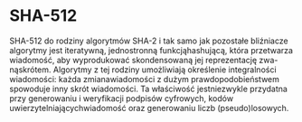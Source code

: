 # SHA-512

SHA-512  do  rodziny  algorytmów SHA-2 i tak samo jak pozostałe bliźniacze algorytmy jest iteratywną, jednostronną funkcjąhashującą,  która  przetwarza  wiadomość,  aby  wyprodukować  skondensowaną  jej  reprezentację  zwa-nąskrótem. Algorytmy z tej rodziny umożliwiają określenie integralności wiadomości: każda zmianawiadomości  z  dużym  prawdopodobieństwem  spowoduje  inny  skrót  wiadomości.  Ta  właściwość  jestniezwykle przydatna przy generowaniu i weryfikacji podpisów cyfrowych, kodów uwierzytelniającychwiadomość oraz generowaniu liczb (pseudo)losowych.
